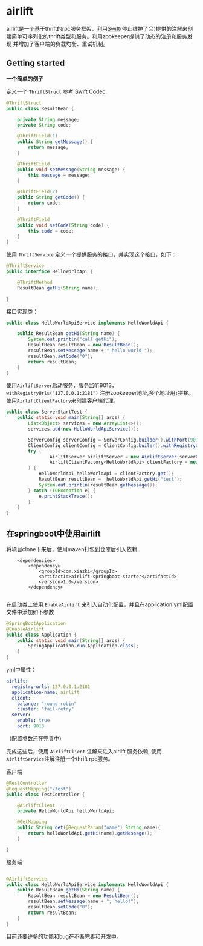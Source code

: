# airlift
airlift是一个基于thrift的rpc服务框架，利用[Swift](https://github.com/facebookarchive/swift)(停止维护了:pensive:)提供的注解来创建简单可序列化的thrift类型和服务。利用zookeeper提供了动态的注册和服务发现
并增加了客户端的负载均衡、重试机制。


## Getting started

**一个简单的例子**

定义一个 `ThriftStruct` 参考 [Swift Codec](https://github.com/facebookarchive/swift/tree/master/swift-codec).
```java
@ThriftStruct
public class ResultBean {

    private String message;
    private String code;

    @ThriftField(1)
    public String getMessage() {
        return message;
    }

    @ThriftField
    public void setMessage(String message) {
        this.message = message;
    }

    @ThriftField(2)
    public String getCode() {
        return code;
    }

    @ThriftField
    public void setCode(String code) {
        this.code = code;
    }
}
```
使用 `ThriftService` 定义一个提供服务的接口，并实现这个接口，如下：
```java
@ThriftService
public interface HelloWorldApi {

    @ThriftMethod
    ResultBean getHi(String name);

}
```
接口实现类：
```java
public class HelloWorldApiService implements HelloWorldApi {

    public ResultBean getHi(String name) {
        System.out.println("call getHi");
        ResultBean resultBean = new ResultBean();
        resultBean.setMessage(name + " hello world!");
        resultBean.setCode("0");
        return resultBean;
    }
}

```

使用`AirliftServer`启动服务，服务监听9013，`withRegistryUrls("127.0.0.1:2181")` 注册zookeeper地址,多个地址用`;`拼接。
使用`AirliftClientFactory`来创建客户端代理。
```java
public class ServerStartTest {
    public static void main(String[] args) {
        List<Object> services = new ArrayList<>();
        services.add(new HelloWorldApiService());

        ServerConfig serverConfig = ServerConfig.builder().withPort(9013).withRegistryUrls("127.0.0.1:2181").build();
        ClientConfig clientConfig = ClientConfig.builer().withRegistryUrls("127.0.0.1:2181").build();
        try (
                AirliftServer airliftServer = new AirliftServer(serverConfig, services).start();
                AirliftClientFactory<HelloWorldApi> clientFactory = new AirliftClientFactory<>(clientConfig)
        ) {
            HelloWorldApi helloWorldApi = clientFactory.get();
            ResultBean resultBean =  helloWorldApi.getHi("test");
            System.out.println(resultBean.getMessage());
        } catch (IOException e) {
            e.printStackTrace();
        }
    }
}
```

## 在springboot中使用airlift

将项目clone下来后，使用maven打包到仓库后引入依赖
```
    <dependencies>
        <dependency>
            <groupId>com.xiazki</groupId>
            <artifactId>airlift-springboot-starter</artifactId>
            <version>1.0</version>
        </dependency>
        
```
在启动类上使用 `EnableAirlift` 来引入自动化配置，并且在application.yml配置文件中添加如下参数
```java
@SpringBootApplication
@EnableAirlift
public class Application {
    public static void main(String[] args) {
        SpringApplication.run(Application.class);
    }
}
```
yml中属性：
```yaml
airlift:
  registry-urls: 127.0.0.1:2181
  application-name: airlift
  client:
    balance: "round-robin"
    cluster: "fail-retry"
  server:
    enable: true
    port: 9013
```
（配置参数还在完善中）

完成这些后，使用 `AirliftClient` 注解来注入airlift 服务依赖, 使用 `AirliftService`注解注册一个thrift rpc服务。

客户端
```java
@RestController
@RequestMapping("/test")
public class TestController {

    @AirliftClient
    private HelloWorldApi helloWorldApi;

    @GetMapping
    public String get(@RequestParam("name") String name){
        return helloWorldApi.getHi(name).getMessage();
    }

}
```
服务端
```java

@AirliftService
public class HelloWorldApiService implements HelloWorldApi {
    public ResultBean getHi(String name) {
        ResultBean resultBean = new ResultBean();
        resultBean.setMessage(name + ", hello!");
        resultBean.setCode("0");
        return resultBean;
    }
}

```

目前还要许多的功能和bug在不断完善和开发中。